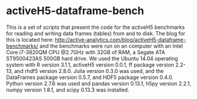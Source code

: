 activeH5-dataframe-bench
========================

This is a set of scripts that present the code for the activeH5 benchmarks for reading and writing data frames (tables) from and to disk. The blog for this is located here: <http://active-analytics.com/blog/activeH5-dataframe-benchmarks/> and the benchmarks were run on an computer with an Intel Core i7-3820QM CPU @2.7GHz with 32GB of RAM, a Segate ATA ST9500423AS 500GB hard drive. We used the Ubuntu 14.04 operating system with R version 3.1.1, activeH5 version 0.0.1, ff package version 2.2-13, and rhdf5 version 2.8.0. Julia version 0.3.0 was used, and the DataFrames package version 0.5.7, and HDF5 package version 0.4.0. Python version 2.7.6 was used and pandas version 0.13.1, h5py version 2.2.1, numpy version 1.8.1, and scipy 0.13.3 was installed.
